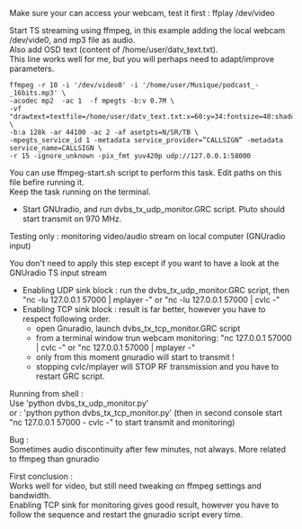 Make sure your can access your webcam, test it first : ffplay /dev/video  
  
Start TS streaming using ffmpeg, in this example adding the local webcam /dev/vide0, and mp3 file as audio.  
  Also add OSD text (content of /home/user/datv_text.txt).  
 This line works well for me, but you will perhaps need to adapt/improve parameters.  

    ffmpeg -r 10 -i '/dev/video0' -i '/home/user/Musique/podcast_-_16bits.mp3' \
    -acodec mp2  -ac 1  -f mpegts -b:v 0.7M \  
    -vf "drawtext=textfile=/home/user/datv_text.txt:x=60:y=34:fontsize=40:shadowx=3:shadowy=3:fontcolor=red:shadowcolor=white" \  
    -b:a 128k -ar 44100 -ac 2 -af asetpts=N/SR/TB \  
    -mpegts_service_id 1 -metadata service_provider=”CALLSIGN” -metadata service_name=CALLSIGN \  
    -r 15 -ignore_unknown -pix_fmt yuv420p udp://127.0.0.1:58000  

You can use ffmpeg-start.sh script to perform this task. Edit paths on this file befire running it.  
Keep the task running on the terminal.  

- Start GNUradio, and run  dvbs_tx_udp_monitor.GRC script. Pluto should start transmit on 970 MHz.  
  
  
  
Testing only : monitoring video/audio stream on local computer (GNUradio input)  
  
You don't need to apply this step except if you want to have a look at the GNUradio TS input stream   
  
   * Enabling UDP sink block : run the dvbs_tx_udp_monitor.GRC script, then "nc -lu 127.0.0.1 57000 | mplayer -" or "nc -lu 127.0.0.1 57000 | cvlc -"  
   * Enabling TCP sink block : result is far better, however you have to respect following order.  
        - open Gnuradio, launch dvbs_tx_tcp_monitor.GRC script  
        - from a terminal window trun webcam monitoring: "nc 127.0.0.1 57000 | cvlc -" or "nc 127.0.0.1 57000 | mplayer -"  
        - only from this moment gnuradio will start to transmit !  
        - stopping cvlc/mplayer will STOP RF transmission and you have to restart GRC script.  


Running from shell :  
Use  'python dvbs_tx_udp_monitor.py'  
or : 'python python dvbs_tx_tcp_monitor.py' (then in second console start "nc 127.0.0.1 57000 - cvlc -" to start transmit and monitoring)  
  
  
  
  
Bug :  
Sometimes audio discontinuity after few minutes, not always. More related to ffmpeg than gnuradio  
  
First conclusion :  
Works well for video, but still need tweaking on ffmpeg settings and bandwidth.  
Enabling TCP sink for monitoring gives good result, however you have to follow the sequence and restart the gnuradio script every time.  













